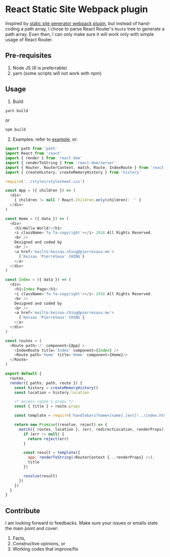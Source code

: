 # React Static Site Webpack plugin

Inspired by [static site generator webpack plugin](https://github.com/markdalgleish/static-site-generator-webpack-plugin), but instead of hand-coding a path array, I chose to parse React Router's `Route` tree to generate a path array. Even then, I can only make sure it will work only with simple usage of React Router.

## Pre-requisites
1. Node JS (6 is preferrable)
2. yarn (some scripts will not work with npm)

## Usage
1. Build
```bash
yarn build
```
or
```bash
npm build
```
2. Examples: refer to [example](https://github.com/pierresaux/react-static-site-webpack-plugin/tree/master/example), or:
```javascript
import path from 'path'
import React from 'react'
import { render } from 'react-dom'
import { renderToString } from 'react-dom/server'
import { Router, RouterContext, match, Route, IndexRoute } from 'react-router'
import { createHistory, createMemoryHistory } from 'history'

require('../styles/stylesheet.css')

const App = ({ children }) => (
  <div>
    { children != null ? React.Children.only(children): '' }
  </div>
)

const Home = ({ data }) => (
  <div>
    <h1>Hello World!</h1>
    <i className='fa fa-copyright'></i> 2016 All Rights Reserved.
    <br />
    Designed and coded by
    <br />
    <a href='mailto:keisau.ching@pierresaux.me'>
      {`Keisau 'PierreSaux' CHING`}
    </a>
  </div>
)

const Index = ({ data }) => (
  <div>
    <h1>Index Page</h1>
    <i className='fa fa-copyright'></i> 2016 All Rights Reserved.
    <br />
    Designed and coded by
    <br />
    <a href='mailto:keisau.ching@pierresaux.me'>
      {`Keisau 'PierreSaux' CHING`}
    </a>
  </div>
)

const routes = (
  <Route path='/' component={App} >
    <IndexRoute title='Index' component={Index} />
    <Route path='home' title='Home' component={Home}/>
  </Route>
)

export default {
  routes,
  render({ paths, path, route }) {
    const history = createMemoryHistory()
    const location = history.location

    /* access route's props */
    const { title } = route.props

    const template = require('handlebars?name=[name].[ext]!../index.html')

    return new Promise((resolve, reject) => {
      match({ routes, location }, (err, redirectLocation, renderProps) => {
        if (err != null) {
          return reject(err)
        }

        const result = template({
          app: renderToString(<RouterContext {...renderProps} />),
          title
        })

        resolve(result)
      })
    })
  }
}
```

## Contribute
I am looking forward to feedbacks. Make sure your issues or emails state the main point and cover:

1. Facts,
2. Constructive opinions, or
3. Working codes that improve/fix
